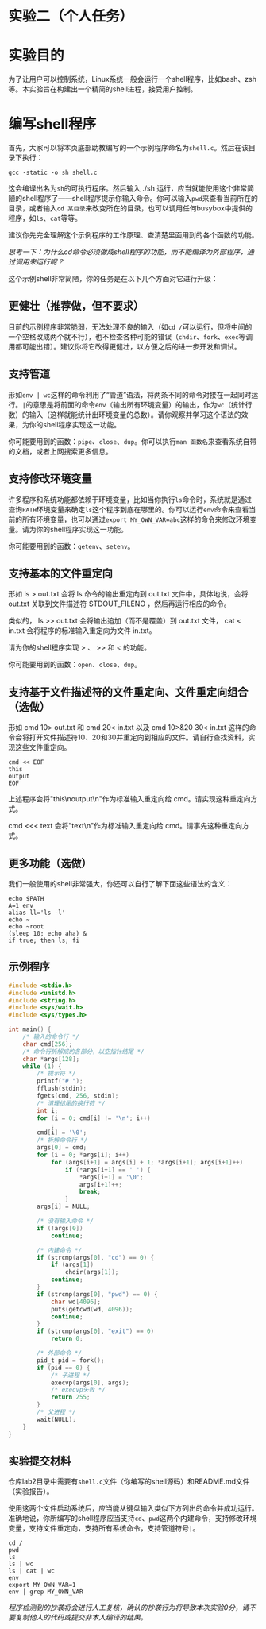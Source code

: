 
实验二（个人任务）
==================

# 实验目的

为了让用户可以控制系统，Linux系统一般会运行一个shell程序，比如bash、zsh等。本实验旨在构建出一个精简的shell进程，接受用户控制。

# 编写shell程序

首先，大家可以将本页底部助教编写的一个示例程序命名为`shell.c`。然后在该目录下执行：

```Shell
gcc -static -o sh shell.c
```

这会编译出名为`sh`的可执行程序。然后输入 ./sh 运行，应当就能使用这个非常简陋的shell程序了——shell程序提示你输入命令。你可以输入`pwd`来查看当前所在的目录，或者输入`cd 某目录`来改变所在的目录，也可以调用任何busybox中提供的程序，如`ls`、`cat`等等。

建议你先完全理解这个示例程序的工作原理、查清楚里面用到的各个函数的功能。

*思考一下：为什么cd命令必须做成shell程序的功能，而不能编译为外部程序，通过调用来运行呢？*

这个示例shell非常简陋，你的任务是在以下几个方面对它进行升级：

## 更健壮（推荐做，但不要求）

目前的示例程序非常脆弱，无法处理不良的输入（如`cd /`可以运行，但将中间的一个空格改成两个就不行），也不检查各种可能的错误（`chdir`、`fork`、`exec`等调用都可能出错）。建议你将它改得更健壮，以方便之后的进一步开发和调试。

## 支持管道

形如`env | wc`这样的命令利用了“管道”语法，将两条不同的命令对接在一起同时运行。`|`的意思是将前面的命令`env`（输出所有环境变量）的输出，作为`wc`（统计行数）的输入（这样就能统计出环境变量的总数）。请你观察并学习这个语法的效果，为你的shell程序实现这一功能。

你可能要用到的函数：`pipe`、`close`、`dup`。你可以执行`man 函数名`来查看系统自带的文档，或者上网搜索更多信息。

## 支持修改环境变量

许多程序和系统功能都依赖于环境变量，比如当你执行`ls`命令时，系统就是通过查询`PATH`环境变量来确定`ls`这个程序到底在哪里的。你可以运行`env`命令来查看当前的所有环境变量，也可以通过`export MY_OWN_VAR=abc`这样的命令来修改环境变量。请为你的shell程序实现这一功能。

你可能要用到的函数：`getenv`、`setenv`。

## 支持基本的文件重定向

形如 ls > out.txt 会将 ls 命令的输出重定向到 out.txt 文件中，具体地说，会将 out.txt 关联到文件描述符 STDOUT_FILENO ，然后再运行相应的命令。

类似的， ls >> out.txt 会将输出追加（而不是覆盖）到 out.txt 文件， cat < in.txt 会将程序的标准输入重定向为文件 in.txt。

请为你的shell程序实现 > 、 >> 和 < 的功能。

你可能要用到的函数：`open`、`close`、`dup`。

## 支持基于文件描述符的文件重定向、文件重定向组合（选做）

形如 cmd 10> out.txt 和 cmd 20< in.txt 以及 cmd 10>&20 30< in.txt 这样的命令会将打开文件描述符10、20和30并重定向到相应的文件。请自行查找资料，实现这些文件重定向。

```Shell
cmd << EOF
this
output
EOF
```
上述程序会将"this\noutput\n"作为标准输入重定向给 cmd。请实现这种重定向方式。

cmd <<< text 会将"text\n"作为标准输入重定向给 cmd。请事先这种重定向方式。

## 更多功能（选做）

我们一般使用的shell非常强大，你还可以自行了解下面这些语法的含义：

```Shell
echo $PATH
A=1 env
alias ll='ls -l'
echo ~
echo ~root
(sleep 10; echo aha) &
if true; then ls; fi
```

## 示例程序

```C
#include <stdio.h>
#include <unistd.h>
#include <string.h>
#include <sys/wait.h>
#include <sys/types.h>

int main() {
    /* 输入的命令行 */
    char cmd[256];
    /* 命令行拆解成的各部分，以空指针结尾 */
    char *args[128];
    while (1) {
        /* 提示符 */
        printf("# ");
        fflush(stdin);
        fgets(cmd, 256, stdin);
        /* 清理结尾的换行符 */
        int i;
        for (i = 0; cmd[i] != '\n'; i++)
            ;
        cmd[i] = '\0';
        /* 拆解命令行 */
        args[0] = cmd;
        for (i = 0; *args[i]; i++)
            for (args[i+1] = args[i] + 1; *args[i+1]; args[i+1]++)
                if (*args[i+1] == ' ') {
                    *args[i+1] = '\0';
                    args[i+1]++;
                    break;
                }
        args[i] = NULL;

        /* 没有输入命令 */
        if (!args[0])
            continue;

        /* 内建命令 */
        if (strcmp(args[0], "cd") == 0) {
            if (args[1])
                chdir(args[1]);
            continue;
        }
        if (strcmp(args[0], "pwd") == 0) {
            char wd[4096];
            puts(getcwd(wd, 4096));
            continue;
        }
        if (strcmp(args[0], "exit") == 0)
            return 0;

        /* 外部命令 */
        pid_t pid = fork();
        if (pid == 0) {
            /* 子进程 */
            execvp(args[0], args);
            /* execvp失败 */
            return 255;
        }
        /* 父进程 */
        wait(NULL);
    }
}
```

## 实验提交材料

仓库lab2目录中需要有`shell.c`文件（你编写的shell源码）和README.md文件（实验报告）。

使用这两个文件启动系统后，应当能从键盘输入类似下方列出的命令并成功运行。准确地说，你所编写的shell程序应当支持`cd`、`pwd`这两个内建命令，支持修改环境变量，支持文件重定向，支持所有系统命令，支持管道符号`|`。

```
cd /
pwd
ls
ls | wc
ls | cat | wc
env
export MY_OWN_VAR=1
env | grep MY_OWN_VAR
```

*程序检测到的抄袭将会进行人工复核，确认的抄袭行为将导致本次实验0分，请不要复制他人的代码或提交非本人编译的结果。*
